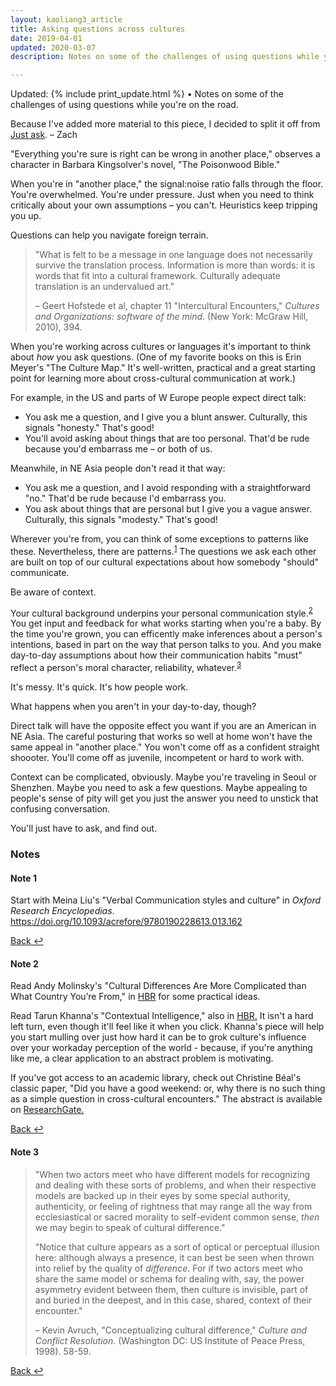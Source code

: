 ```yaml
---
layout: kaoliang3_article
title: Asking questions across cultures
date: 2019-04-01
updated: 2020-03-07
description: Notes on some of the challenges of using questions while you’re on the road.

---
```




Updated: {% include print_update.html %} • Notes on some of the challenges of using questions while you're on the road.




<div class="kaoNAV">
<p>Because I've added more material to this piece, I decided to split it off from <a href="https://www.zachmccabe.com/just-ask.html">Just ask</a>. – Zach</p>
</div>



"Everything you're sure is right can be wrong in another place," observes a character in Barbara Kingsolver's novel, "The Poisonwood Bible."

When you're in "another place," the signal:noise ratio falls through the floor. You're overwhelmed. You're under pressure. Just when you need to think critically about your own assumptions – you can't. Heuristics keep tripping you up.

Questions can help you navigate foreign terrain.

>"What is felt to be a message in one language does not necessarily survive the translation process. Information is more than words: it is words that fit into a cultural framework. Culturally adequate translation is an undervalued art."
>
> – Geert Hofstede et al, chapter 11 "Intercultural Encounters," _Cultures and Organizations: software of the mind_. (New York: McGraw Hill, 2010), 394.

When you're working across cultures or languages it's important to think about *how* you ask questions. (One of my favorite books on this is Erin Meyer's "The Culture Map." It's well-written, practical and a great starting point for learning more about cross-cultural communication at work.)

For example, in the US and parts of W Europe people expect direct talk: 

+ You ask me a question, and I give you a blunt answer. Culturally, this signals "honesty." That's good!
+ You'll avoid asking about things that are too personal. That'd be rude because you'd embarrass me – or both of us.



Meanwhile, in NE Asia people don't read it that way:

+ You ask me a question, and I avoid responding with a straightforward "no." That'd be rude because I'd embarrass you.
+ You ask about things that are personal but I give you a vague answer. Culturally, this signals "modesty." That's good!



Wherever you're from, you can think of some exceptions to patterns like these. Nevertheless, there are patterns.<sup><a id="ref-1" href="#note-1" alt="footnote">1</a></sup> The questions we ask each other are built on top of our cultural expectations about how somebody "should" communicate.

Be aware of context.

Your cultural background underpins your personal communication style.<sup><a id="ref-2" href="#note-2" alt="footnote">2</a></sup> You get input and feedback for what works starting when you're a baby. By the time you're grown, you can efficently make inferences about a person's intentions, based in part on the way that person talks to you. And you make day-to-day assumptions about how their communication habits "must" reflect a person's moral character, reliability, whatever.<sup><a id="ref-3" href="#note-3" alt="footnote">3</a></sup>

It's messy. It's quick. It's how people work.

What happens when you aren't in your day-to-day, though?

Direct talk will have the opposite effect you want if you are an American in NE Asia. The careful posturing that works so well at home won't have the same appeal in "another place." You won't come off as a confident straight shoooter. You'll come off as juvenile, incompetent or hard to work with.

Context can be complicated, obviously. Maybe you're traveling in Seoul or Shenzhen. Maybe you need to ask a few questions. Maybe appealing to people's sense of pity will get you just the answer you need to unstick that confusing conversation.

You'll just have to ask, and find out.



### Notes

#### Note 1

Start with Meina Liu's "Verbal Communication styles and culture" in *Oxford Research Encyclopedias*. 
<https://doi.org/10.1093/acrefore/9780190228613.013.162>

<a href="#ref-1" alt="back">Back ↩</a>



#### Note 2

Read Andy Molinsky's "Cultural Differences Are More Complicated than What Country You’re From," in [HBR](https://hbr.org/2016/01/cultural-differences-are-more-complicated-than-what-country-youre-from) for some practical ideas.

Read Tarun Khanna's "Contextual Intelligence," also in [HBR.](https://hbr.org/2014/09/contextual-intelligence) It isn't a hard left turn, even though it'll feel like it when you click. Khanna's piece will help you start mulling over just how hard it can be to grok culture's influence over your workaday perception of the world - because, if you're anything like me, a clear application to an abstract problem is motivating.

If you've got access to an academic library, check out Christine Béal's classic paper, "Did you have a good weekend: or, why there is no such thing as a simple question in cross-cultural encounters." The abstract is available on [ResearchGate.](https://www.researchgate.net/publication/234558796_Did_You_Have_a_Good_Weekend_Or_Why_There_Is_No_Such_Thing_as_a_Simple_Question_in_Cross-Cultural_Encounters)

<a href="#ref-2" alt="back">Back ↩</a>



#### Note 3

>"When two actors meet who have different models for recognizing and dealing with these sorts of problems, and when their respective models are backed up in their eyes by some special authority, authenticity, or feeling of rightness that may range all the way from ecclesiastical or sacred morality to self-evident common sense, *then* we may begin to speak of cultural difference."
>
>"Notice that culture appears as a sort of optical or perceptual illusion here: although always a presence, it can best be seen when thrown into relief by the quality of *difference*. For if two actors meet who share the same model or schema for dealing with, say, the power asymmetry evident between them, then culture is invisible, part of and buried in the deepest, and in this case, shared, context of their encounter."
>
> – Kevin Avruch, "Conceptualizing cultural difference," _Culture and Conflict Resolution_. (Washington DC: US Institute of Peace Press, 1998). 58-59.

<a href="#ref-3" alt="back">Back ↩</a>
